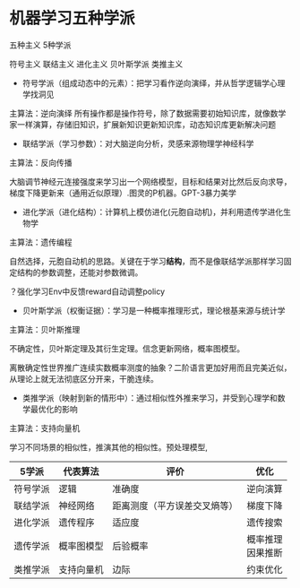 
# 机器学习五种学派

五种主义 5种学派

符号主义 联结主义 进化主义  贝叶斯学派 类推主义


- 符号学派（组成动态中的元素）：把学习看作逆向演绎，并从哲学逻辑学心理学找洞见

主算法：逆向演绎
所有操作都是操作符号，除了数据需要初始知识库，就像数学家一样演算，存储旧知识，扩展新知识更新知识库，动态知识库更新解决问题


- 联结学派（学习参数）：对大脑逆向分析，灵感来源物理学神经科学

主算法：反向传播

大脑调节神经元连接强度来学习出一个网络模型，目标和结果对比然后反向求导，梯度下降更新来（通用近似原理）.图灵的P机器。GPT-3暴力美学


- 进化学派（进化结构）：计算机上模仿进化(元胞自动机)，并利用遗传学进化生物学

主算法：遗传编程

自然选择，元胞自动机的思路。关键在于学习**结构**，而不是像联结学派那样学习固定结构的参数调整，还能对参数微调。

？强化学习Env中反馈reward自动调整policy


- 贝叶斯学派（权衡证据）：学习是一种概率推理形式，理论根基来源与统计学

主算法：贝叶斯推理

不确定性，贝叶斯定理及其衍生定理。信念更新网络，概率图模型。


离散确定性世界推广连续实数概率测度的抽象？二阶语言更加好用而且完美近似，从理论上就无法彻底区分开来，干脆连续。

- 类推学派（映射到新的情形中）：通过相似性外推来学习，并受到心理学和数学最优化的影响 

主算法：支持向量机


学习不同场景的相似性，推演其他的相似性。预处理模型,



| 5学派    | 代表算法   | 评价                         | 优化                 |
| -------- | ---------- | ---------------------------- | -------------------- |
| 符号学派 | 逻辑       | 准确度                       | 逆向演算             |
| 联结学派 | 神经网络   | 距离测度（平方误差交叉熵等） | 梯度下降             |
| 进化学派 | 遗传程序   | 适应度                       | 遗传搜索             |
| 遗传学派 | 概率图模型 | 后验概率                     | 概率推理<br>因果推断 |
| 类推学派 | 支持向量机 | 边际                         | 约束优化             |












































